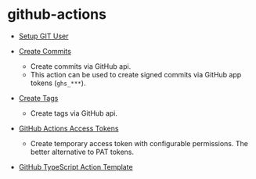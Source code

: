 # github-actions

- [Setup GIT User](https://github.com/qoomon/actions--setup-git-user)
- [Create Commits](https://github.com/qoomon/actions--create-commit)
  - Create commits via GitHub api.
  - This action can be used to create signed commits via GitHub app tokens (`ghs_***`).
- [Create Tags](https://github.com/qoomon/actions--create-commit)
  - Create tags via GitHub api.
    
- [GitHub Actions Access Tokens](https://github.com/qoomon/actions--access-token)
  - Create temporary access token with configurable permissions. The better alternative to PAT tokens.

- [GitHub TypeScript Action Template](https://github.com/qoomon/actions--template)
